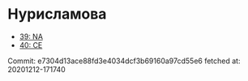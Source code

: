 # Нурисламова
- [39: NA](39.md)
- [40: CE](40.md)

Commit: e7304d13ace88fd3e4034dcf3b69160a97cd55e6
 fetched at: 20201212-171740
